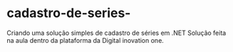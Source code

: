 # cadastro-de-series-
Criando uma solução simples de cadastro de séries em .NET
Solução feita na aula dentro da plataforma da Digital inovation one.
